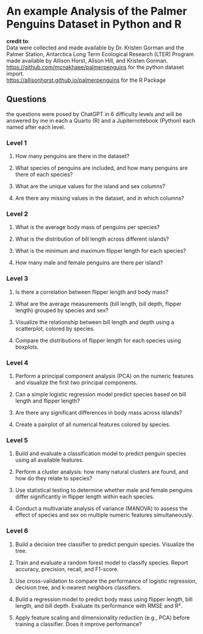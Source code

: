 # An example Analysis of the Palmer Penguins Dataset in Python and R
**credit to**:    
Data were collected and made available by Dr. Kristen Gorman and the Palmer Station, Antarctica Long Term Ecological Research (LTER) Program made available by Allison Horst, Alison Hill, and Kristen Gorman.    
https://github.com/mcnakhaee/palmerpenguins for the python dataset import.   
https://allisonhorst.github.io/palmerpenguins for the R Package   

## Questions
the questions were posed by ChatGPT in 6 difficulty levels and will be answered by me in each a Quarto (R) and a Jupiternotebook (Python) each named after each level.

### Level 1

1. How many penguins are there in the dataset?

2. What species of penguins are included, and how many penguins are there of each species?

3. What are the unique values for the island and sex columns?

4. Are there any missing values in the dataset, and in which columns?

### Level 2

1. What is the average body mass of penguins per species?

2. What is the distribution of bill length across different islands?

3. What is the minimum and maximum flipper length for each species?

4. How many male and female penguins are there per island?

### Level 3

1. Is there a correlation between flipper length and body mass?

2. What are the average measurements (bill length, bill depth, flipper length) grouped by species and sex?

3. Visualize the relationship between bill length and depth using a scatterplot, colored by species.

4. Compare the distributions of flipper length for each species using boxplots.

### Level 4

1. Perform a principal component analysis (PCA) on the numeric features and visualize the first two principal components.

2. Can a simple logistic regression model predict species based on bill length and flipper length?

3. Are there any significant differences in body mass across islands?

4. Create a pairplot of all numerical features colored by species.

### Level 5

1. Build and evaluate a classification model to predict penguin species using all available features.

2. Perform a cluster analysis: how many natural clusters are found, and how do they relate to species?

3. Use statistical testing to determine whether male and female penguins differ significantly in flipper length within each species.

4. Conduct a multivariate analysis of variance (MANOVA) to assess the effect of species and sex on multiple numeric features simultaneously.

### Level 6

1. Build a decision tree classifier to predict penguin species. Visualize the tree.

2. Train and evaluate a random forest model to classify species. Report accuracy, precision, recall, and F1-score.

3. Use cross-validation to compare the performance of logistic regression, decision tree, and k-nearest neighbors classifiers.

4. Build a regression model to predict body mass using flipper length, bill length, and bill depth. Evaluate its performance with RMSE and R².

5. Apply feature scaling and dimensionality reduction (e.g., PCA) before training a classifier. Does it improve performance?
